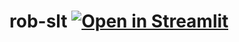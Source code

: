 # rob-slt [![Open in Streamlit](https://static.streamlit.io/badges/streamlit_badge_black_white.svg)](https://share.streamlit.io/qianyingw/rob-slt/master/app.py)
